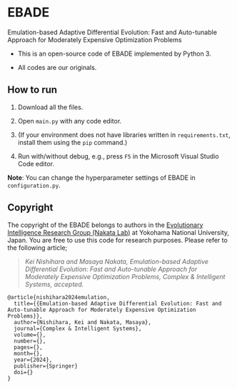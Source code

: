 # EBADE
Emulation-based Adaptive Differential Evolution: Fast and Auto-tunable Approach for Moderately Expensive Optimization Problems

- This is an open-source code of EBADE implemented by Python 3.

- All codes are our originals.


## How to run

  1. Download all the files.
  
  1. Open `main.py` with any code editor.

  1. (If your environment does not have libraries written in `requirements.txt`, install them using the `pip` command.)

  1. Run with/without debug, e.g., press `F5` in the Microsoft Visual Studio Code editor.

  **Note**: You can change the hyperparameter settings of EBADE in `configuration.py`.


## Copyright

The copyright of the EBADE belongs to authors in the [Evolutionary Intelligence Research Group (Nakata Lab)](http://www.nkt.ynu.ac.jp/en/) at Yokohama National University, Japan. You are free to use this code for research purposes. Please refer to the following article; 
> _Kei Nishihara and Masaya Nakata, Emulation-based Adaptive Differential Evolution: Fast and Auto-tunable Approach for Moderately Expensive Optimization Problems, Complex & Intelligent Systems, accepted._


```
@article{nishihara2024emulation,
  title={{Emulation-based Adaptive Differential Evolution: Fast and Auto-tunable Approach for Moderately Expensive Optimization Problems}},
  author={Nishihara, Kei and Nakata, Masaya},
  journal={Complex & Intelligent Systems},
  volume={},
  number={},
  pages={},
  month={},
  year={2024},
  publisher={Springer}
  doi={}
}
```